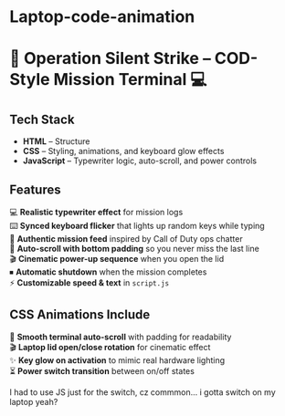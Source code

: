 # Laptop-code-animation



# 🎯 Operation Silent Strike – COD-Style Mission Terminal 💻


## Tech Stack
- **HTML** – Structure  
- **CSS** – Styling, animations, and keyboard glow effects  
- **JavaScript** – Typewriter logic, auto-scroll, and power controls  


## Features
💻 **Realistic typewriter effect** for mission logs  
⌨️ **Synced keyboard flicker** that lights up random keys while typing  
📜 **Authentic mission feed** inspired by Call of Duty ops chatter  
📏 **Auto-scroll with bottom padding** so you never miss the last line  
🎬 **Cinematic power-up sequence** when you open the lid  
⏹ **Automatic shutdown** when the mission completes  
⚡ **Customizable speed & text** in `script.js`  


## CSS Animations Include 
📜 **Smooth terminal auto-scroll** with padding for readability  
🎬 **Laptop lid open/close rotation** for cinematic effect  
✨ **Key glow on activation** to mimic real hardware lighting  
⏳ **Power switch transition** between on/off states  

I had to use JS just for the switch, cz commmon... i gotta switch on my laptop yeah?



